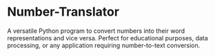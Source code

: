 # Number-Translator

A versatile Python program to convert numbers into their word representations and vice versa. Perfect for educational purposes, data processing, or any application requiring number-to-text conversion.